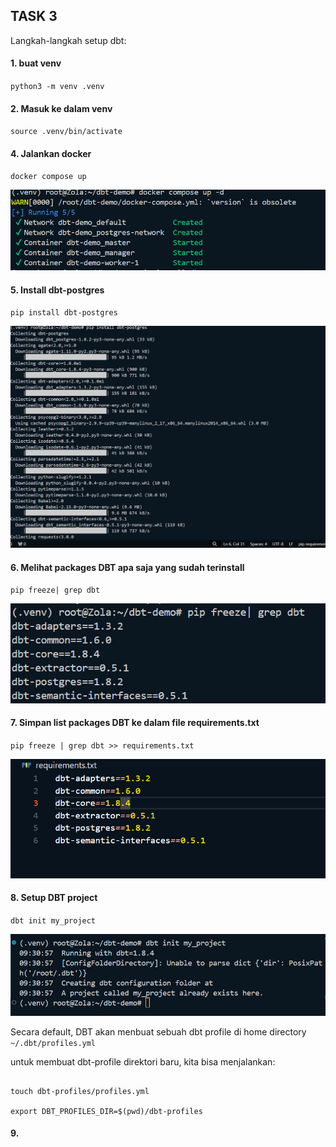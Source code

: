 ## TASK 3 

Langkah-langkah setup dbt:

 #### 1. buat venv
`python3 -m venv .venv`

#### 2. Masuk ke dalam venv
`source .venv/bin/activate`

#### 4. Jalankan docker 
`docker compose up`

![alt text](<docker compose up .png>)

#### 5. Install dbt-postgres
`pip install dbt-postgres`

![alt text](<install dbt-postgres.png>)

#### 6. Melihat packages DBT apa saja yang sudah terinstall
`pip freeze| grep dbt`

![alt text](image.png)

#### 7. Simpan list packages DBT ke dalam file requirements.txt
 `pip freeze | grep dbt >> requirements.txt`

![alt text](image-1.png)

#### 8. Setup DBT project
`dbt init my_project`

![alt text](image-2.png)

Secara default, DBT akan menbuat sebuah dbt profile di home directory `~/.dbt/profiles.yml`

untuk membuat dbt-profile direktori baru, kita bisa menjalankan:
```mkdir dbt-profiles

touch dbt-profiles/profiles.yml

export DBT_PROFILES_DIR=$(pwd)/dbt-profiles
```


#### 9. 